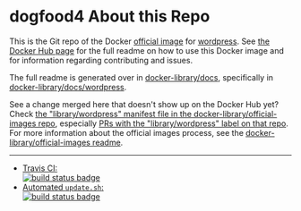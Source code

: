 # dogfood4 About this Repo

This is the Git repo of the Docker [official image](https://docs.docker.com/docker-hub/official_repos/) for [wordpress](https://registry.hub.docker.com/_/wordpress/). See [the Docker Hub page](https://registry.hub.docker.com/_/wordpress/) for the full readme on how to use this Docker image and for information regarding contributing and issues.

The full readme is generated over in [docker-library/docs](https://github.com/docker-library/docs), specifically in [docker-library/docs/wordpress](https://github.com/docker-library/docs/tree/master/wordpress).

See a change merged here that doesn't show up on the Docker Hub yet? Check [the "library/wordpress" manifest file in the docker-library/official-images repo](https://github.com/docker-library/official-images/blob/master/library/wordpress), especially [PRs with the "library/wordpress" label on that repo](https://github.com/docker-library/official-images/labels/library%2Fwordpress). For more information about the official images process, see the [docker-library/official-images readme](https://github.com/docker-library/official-images/blob/master/README.md).

---

-	[Travis CI:  
	![build status badge](https://img.shields.io/travis/docker-library/wordpress/master.svg)](https://travis-ci.org/docker-library/wordpress/branches)
-	[Automated `update.sh`:  
	![build status badge](https://doi-janky.infosiftr.net/job/update.sh/job/wordpress/badge/icon)](https://doi-janky.infosiftr.net/job/update.sh/job/wordpress)

<!-- THIS FILE IS GENERATED BY https://github.com/docker-library/docs/blob/master/generate-repo-stub-readme.sh -->

